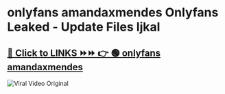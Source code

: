 
 # onlyfans amandaxmendes Onlyfans Leaked - Update Files ljkal

## <h2><a href="https://clipsfans.com/onlyfans_amandaxmendes&ref=git">🔗 Click to LINKS ⏩⏩ 👉 🟢 onlyfans amandaxmendes </a></h2>

<a href="https://clipsfans.com/onlyfans_amandaxmendes&ref=git" rel="nofollow" data-target="animated-image.originalLink"><img src="https://i.ibb.co.com/xMMVF88/686577567.gif" alt="Viral Video Original" style="max-width: 100%; display: inline-block;" data-target="animated-image.originalImage"></a>

